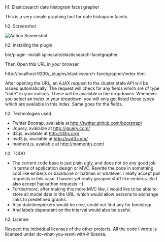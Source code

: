 h1. Elasticsearch date histogram facet grapher

This is a very simple graphing tool for date histogram facets.

h2. Screenshot

![Action Screenshot](https://github.com/spinscale/elasticsearch-facetgrapher/raw/master/facetgraph-screenshot.png)

h2. Installing the plugin 

bin/plugin -install spinscale/elasticsearch-facetgrapher

Then Open this URL in your browser

http://localhost:9200/_plugins/elasticsearch-facetgrapher/index.html

After opening the URL, an AJAX request to the cluster state API will be issued automatically.
The request will check for any fields which are of type "date" in your indices. These will be available in the dropdowns.
Whenever you select an index in your dropdown, you will only get listed those types which are available in this index. Same goes for the fields.

h2. Technologies used:

* Twitter Bootrap, available at http://twitter.github.com/bootstrap/
* Jquery, available at http://jquery.com/
* d3.js, available at http://d3js.org/
* nvd3.js, available at http://nvd3.com/
* moment.js, available at http://momentjs.com/

h2. TODO

* The current code base is just plain ugly, and does not do any good job in terms of application design or MVC. Rewrite the code in something cool like emberjs or backbone or batman or whatever. I really accept pull requests in this case. I havent yet really grasped stuff like emberjs. So I also accept hackathon requests :-)
* Furthermore, after making this more MVC like, I would like to be able to store all model data in the URL, which would allow persons to exchange links to predefined graphs.
* Also datetimepickers would be nice, could not find any for bootstrap.
* And labels dependant on the interval would also be useful.

h2. License

Respect the individual licenses of the other projects. All the code I wrote is licensed under do-what-you-want-with-it license.

